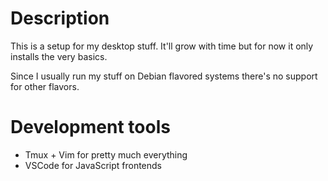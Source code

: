 # Description
This is a setup for my desktop stuff.
It'll grow with time but for now it only installs the very basics.

Since I usually run my stuff on Debian flavored systems there's no support for other flavors.



# Development tools
* Tmux + Vim for pretty much everything
* VSCode for JavaScript frontends

